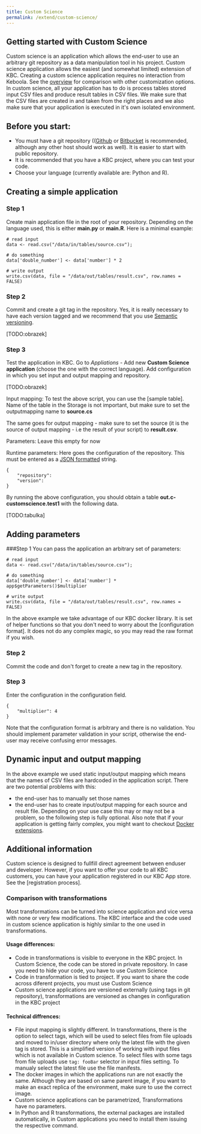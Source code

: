 ```yaml
---
title: Custom Science
permalink: /extend/custom-science/
---
```


## Getting started with Custom Science

Custom science is an application which allows the end-user to use an arbitrary git repository as a data manipulation tool in his project. Custom science application allows the easiest (and somewhat limited) extension of KBC. Creating a custom science application requires no interaction from Keboola. See the [overview](/extend/) for comparison with other customization options.
In custom science, all your application has to do is process tables stored input CSV files and produce result tables in CSV files. We make sure that the CSV files are created in and taken from the right places and we also make sure that your application is executed in it's own isolated environment.

## Before you start:	
- You must have a git repository (([Github](https://github.com/) or [Bitbucket](https://bitbucket.org/) is recommended, although any other host should work as well). It is easier to start with public repository.
- It is recommended that you have a KBC project, where you can test your code.
- Choose your language (currently available are: Python and R).

## Creating a simple application

### Step 1
Create main application file in the root of your repository. Depending on the language used, this is either **main.py** or **main.R**. Here is a minimal example:

	# read input
	data <- read.csv("/data/in/tables/source.csv");

	# do something 
	data['double_number'] <- data['number'] * 2

	# write output
	write.csv(data, file = "/data/out/tables/result.csv", row.names = FALSE)

### Step 2
Commit and create a git tag in the repository. Yes, it is really necessary to have each version tagged and we recommend that you use [Semantic versioning](http://semver.org/).

[TODO:obrazek]

### Step 3
Test the application in KBC. Go to *Appliations* - Add new **Custom Science application** (choose the one with the correct language). Add configuration in which you set input and output mapping and repository.

[TODO:obrazek]

Input mapping:
To test the above script, you can use the [sample table]. Name of the table in the Storage is not important, but make sure to set the outputmapping name to **source.cs**

The same goes for output mapping - make sure to set the source (it is the source of output mapping - i.e the result of your script) to **result.csv**.

Parameters:
Leave this empty for now

Runtime parameters:
Here goes the configuration of the repository. This must be entered as a [JSON formatted](http://www.w3schools.com/json/json_syntax.asp) string.

	{
		"repository":
		"version":
	}

By running the above configuration, you should obtain a table **out.c-customscience.test1** with the following data.

[TODO:tabulka]


## Adding parameters

###Step 1
You can pass the application an arbitrary set of parameters:

	# read input
	data <- read.csv("/data/in/tables/source.csv");

	# do something 
	data['double_number'] <- data['number'] * app$getParameters()$multiplier

	# write output
	write.csv(data, file = "/data/out/tables/result.csv", row.names = FALSE)

In the above example we take advantage of our KBC docker library. It is set of helper functions so that you don't need to worry about the [configuration format]. It does not do any complex magic, so you may read the raw format if you wish.

### Step 2
Commit the code and don't forget to create a new tag in the repository.

### Step 3
Enter the configuration in the configuration field.

	{
		"multiplier": 4
	}

Note that the configuration format is arbitrary and there is no validation. You should implement parameter validation in your script, otherwise the end-user may receive confusing error messages.


## Dynamic input and output mapping
In the above example we used static input/output mapping which means that the names of CSV files are hardcoded in the application script. There are two potential problems with this:
- the end-user has to manually set those names
- the end-user has to create input/output mapping for each source and result file. 
Depending on your use case this may or may not be a problem, so the following step is fully optional. Also note that if your application is getting fairly complex, you might want to checkout [Docker extensions](/extend/docker).


## Additional information
Custom science is designed to fullfill direct agreement between enduser and developer. However, if you want to offer your code to all KBC customers, you can have your application registered in our KBC App store. See the [registration process].

### Comparison with transformations
Most transformations can be turned into science application and vice versa with none or very few modifications. The KBC interface and the code used in custom science application is highly similar to the one used in transformations. 

#### Usage differences:
- Code in transformations is visible to everyone in the KBC project. In Custom Science, the code can be stored in private repository. In case you need to hide your code, you have to use Custom Science
- Code in transformation is tied to project. If you want to share the code across diferent projects, you must use Custom Science
- Custom science applications are versioned externally (using tags in git repository), transformations are versioned as changes in configuration in the KBC project

#### Technical diffrences:
- File input mapping is slightly different. In transformations, there is the option to select tags, which will be used to select files from file uploads and moved to in/user directory where only the latest file with the given tag is stored. This is a simplified version of working with input files which is not available in Custom science. To select files with some tags from file uploads use `tag: fooBar` selector in input files setting. To manualy select the latest file use the file manifests.
- The docker images in which the applications run are not exactly the same. Although they are based on same parent image, if you want to make an exact replica of the environment, make sure to use the correct image.
- Custom science applications can be parametrized, Transformations have no parameters.
- In Python and R transformations, the external packages are installed automatically, in Custom applications you need to install them issuing the respective command. 
